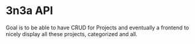 # 3n3a API

Goal is to be able to have CRUD for Projects and eventually a frontend to nicely display all these projects, categorized and all.
